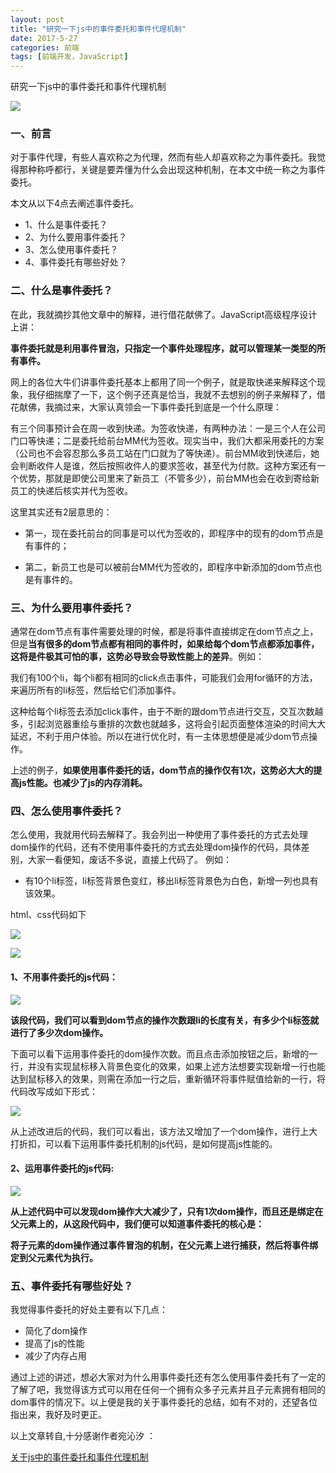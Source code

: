 ```yaml
---
layout: post
title: "研究一下js中的事件委托和事件代理机制"
date: 2017-5-27
categories: 前端
tags: [前端开发，JavaScript]
---
```


研究一下js中的事件委托和事件代理机制

![](http://oq2sjn05e.bkt.clouddn.com/2017-5-27-FEW-JavaScript%20event%20delegation%20.jpeg)

<!-- more -->

### 一、前言

对于事件代理，有些人喜欢称之为代理，然而有些人却喜欢称之为事件委托。我觉得那种称呼都行，关键是要弄懂为什么会出现这种机制，在本文中统一称之为事件委托。

本文从以下4点去阐述事件委托。

+ 1、什么是事件委托？
+ 2、为什么要用事件委托？
+ 3、怎么使用事件委托？
+ 4、事件委托有哪些好处？

### 二、什么是事件委托？

在此，我就摘抄其他文章中的解释，进行借花献佛了。JavaScript高级程序设计上讲：

**事件委托就是利用事件冒泡，只指定一个事件处理程序，就可以管理某一类型的所有事件。**

网上的各位大牛们讲事件委托基本上都用了同一个例子，就是取快递来解释这个现象，我仔细揣摩了一下，这个例子还真是恰当，我就不去想别的例子来解释了，借花献佛，我摘过来，大家认真领会一下事件委托到底是一个什么原理：

有三个同事预计会在周一收到快递。为签收快递，有两种办法：一是三个人在公司门口等快递；二是委托给前台MM代为签收。现实当中，我们大都采用委托的方案（公司也不会容忍那么多员工站在门口就为了等快递）。前台MM收到快递后，她会判断收件人是谁，然后按照收件人的要求签收，甚至代为付款。这种方案还有一个优势，那就是即使公司里来了新员工（不管多少），前台MM也会在收到寄给新员工的快递后核实并代为签收。

这里其实还有2层意思的：

+ 第一，现在委托前台的同事是可以代为签收的，即程序中的现有的dom节点是有事件的；

+ 第二，新员工也是可以被前台MM代为签收的，即程序中新添加的dom节点也是有事件的。

### 三、为什么要用事件委托？

通常在dom节点有事件需要处理的时候，都是将事件直接绑定在dom节点之上，但是**当有很多的dom节点都有相同的事件时，如果给每个dom节点都添加事件，这将是件极其可怕的事，这势必导致会导致性能上的差异**。例如：

我们有100个li，每个li都有相同的click点击事件，可能我们会用for循环的方法，来遍历所有的li标签，然后给它们添加事件。

这种给每个li标签去添加click事件，由于不断的跟dom节点进行交互，交互次数越多，引起浏览器重绘与重排的次数也就越多，这将会引起页面整体渲染的时间大大延迟，不利于用户体验。所以在进行优化时，有一主体思想便是减少dom节点操作。

上述的例子，**如果使用事件委托的话，dom节点的操作仅有1次，这势必大大的提高js性能。也减少了js的内存消耗。**

### 四、怎么使用事件委托？

怎么使用，我就用代码去解释了。我会列出一种使用了事件委托的方式去处理dom操作的代码，还有不使用事件委托的方式去处理dom操作的代码，具体差别，大家一看便知，废话不多说，直接上代码了。
例如：

+ 有10个li标签，li标签背景色变红，移出li标签背景色为白色，新增一列也具有该效果。

html、css代码如下

![](http://oq2sjn05e.bkt.clouddn.com/2017-5-27-FEW-JavaScript%20event%20delegation-1%20.png)

![](http://oq2sjn05e.bkt.clouddn.com/2017-5-27-FEW-JavaScript%20event%20delegation%20-2.png)

#### 1、不用事件委托的js代码：

![](http://oq2sjn05e.bkt.clouddn.com/2017-5-27-FEW-JavaScript%20event%20delegation-3.png)

**该段代码，我们可以看到dom节点的操作次数跟li的长度有关，有多少个li标签就进行了多少次dom操作。**

下面可以看下运用事件委托的dom操作次数。而且点击添加按钮之后，新增的一行，并没有实现鼠标移入背景色变化的效果，如果上述方法想要实现新增一行也能达到鼠标移入的效果，则需在添加一行之后，重新循环将事件赋值给新的一行，将代码改写成如下形式：

![](http://oq2sjn05e.bkt.clouddn.com/2017-5-27-FEW-JavaScript%20event%20delegation-4.png)

从上述改进后的代码，我们可以看出，该方法又增加了一个dom操作，进行上大打折扣，可以看下运用事件委托机制的js代码，是如何提高js性能的。

#### 2、运用事件委托的js代码:

![](http://oq2sjn05e.bkt.clouddn.com/2017-5-27-FEW-JavaScript%20event%20delegation-5.png)

**从上述代码中可以发现dom操作大大减少了，只有1次dom操作，而且还是绑定在父元素上的，从这段代码中，我们便可以知道事件委托的核心是：**

**将子元素的dom操作通过事件冒泡的机制，在父元素上进行捕获，然后将事件绑定到父元素代为执行。**

### 五、事件委托有哪些好处？

我觉得事件委托的好处主要有以下几点：

+ 简化了dom操作
+ 提高了js的性能
+ 减少了内存占用

通过上述的讲述，想必大家对为什么用事件委托还有怎么使用事件委托有了一定的了解了吧，我觉得该方式可以用在任何一个拥有众多子元素并且子元素拥有相同的dom事件的情况下。以上便是我的关于事件委托的总结，如有不对的，还望各位指出来，我好及时更正。

以上文章转自,十分感谢作者宛沁汐 ：

<a href="http://5iblog.com/article/detail/25">关于js中的事件委托和事件代理机制</a>